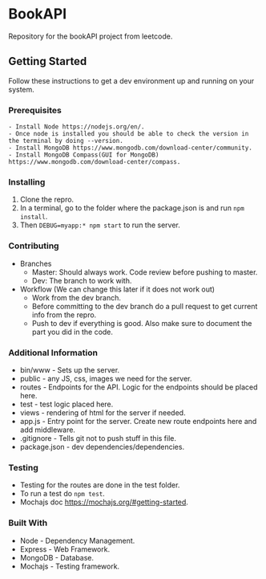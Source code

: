 # BookAPI

Repository for the bookAPI project from leetcode. 

## Getting Started

Follow these instructions to get a dev environment up and running on your system. 

### Prerequisites
```
- Install Node https://nodejs.org/en/.
- Once node is installed you should be able to check the version in the terminal by doing --version.
- Install MongoDB https://www.mongodb.com/download-center/community.
- Install MongoDB Compass(GUI for MongoDB) https://www.mongodb.com/download-center/compass.
```

### Installing
1. Clone the repro.
2. In a terminal, go to the folder where the package.json is and run `npm install`.
3. Then `DEBUG=myapp:* npm start` to run the server. 

### Contributing
- Branches 
    - Master: Should always work. Code review before pushing to master. 
    - Dev: The branch to work with. 
- Workflow (We can change this later if it does not work out)
    - Work from the dev branch. 
    - Before committing to the dev branch do a pull request to get current info from the repro. 
    - Push to dev if everything is good. Also make sure to document the part you did in the code.

### Additional Information
- bin/www - Sets up the server.
- public - any JS, css, images we need for the server.
- routes - Endpoints for the API. Logic for the endpoints should be placed here. 
- test - test logic placed here.
- views - rendering of html for the server if needed. 
- app.js - Entry point for the server. Create new route endpoints here and add middleware.
- .gitignore - Tells git not to push stuff in this file. 
- package.json - dev dependencies/dependencies.

### Testing
 - Testing for the routes are done in the test folder.
 - To run a test do `npm test`.
 - Mochajs doc https://mochajs.org/#getting-started.

### Built With 
- Node - Dependency Management.
- Express - Web Framework.
- MongoDB - Database.
- Mochajs - Testing framework.
